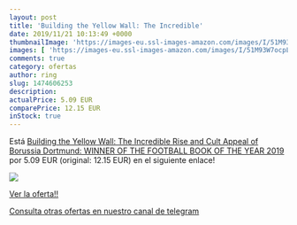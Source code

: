 ```yaml
---
layout: post
title: 'Building the Yellow Wall: The Incredible'
date: 2019/11/21 10:13:49 +0000
thumbnailImage: 'https://images-eu.ssl-images-amazon.com/images/I/51M93W7ocpL._SL200_.jpg'
images: [ 'https://images-eu.ssl-images-amazon.com/images/I/51M93W7ocpL._SL200_.jpg' ]
comments: true
category: ofertas
author: ring
slug: 1474606253
description:
actualPrice: 5.09 EUR
comparePrice: 12.15 EUR
inStock: true
---
```


Está [Building the Yellow Wall: The Incredible Rise and Cult Appeal of Borussia Dortmund: WINNER OF THE FOOTBALL BOOK OF THE YEAR 2019](https://www.amazon.com/dp/1474606253/?tag=redken08-20) por 5.09 EUR (original: 12.15 EUR) en el siguiente enlace!

[![](https://images-eu.ssl-images-amazon.com/images/I/51M93W7ocpL._SL200_.jpg)](https://www.amazon.com/dp/1474606253/?tag=redken08-20)

[Ver la oferta!!](https://www.amazon.com/dp/1474606253/?tag=redken08-20)

[Consulta otras ofertas en nuestro canal de telegram](https://t.me/s/ofertas25)
